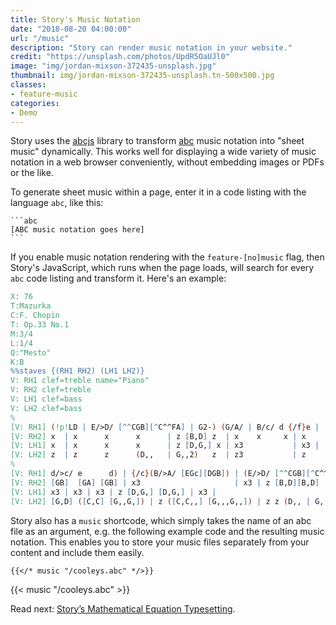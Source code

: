 ```yaml
---
title: Story's Music Notation
date: "2018-08-20 04:00:00"
url: "/music"
description: "Story can render music notation in your website."
credit: "https://unsplash.com/photos/UpdR5OaUJl0"
image: "img/jordan-mixson-372435-unsplash.jpg"
thumbnail: img/jordan-mixson-372435-unsplash.tn-500x500.jpg
classes:
- feature-music
categories:
- Demo
---
```

Story uses the [abcjs](https://github.com/paulrosen/abcjs) library to transform
[abc](https://www.abcnotation.com) music notation into "sheet music" dynamically.
This works well for displaying a wide variety of music notation in a web
browser conveniently, without embedding images or PDFs or the like.
<!--more-->

To generate sheet music within a page, enter it in a code listing with the language `abc`, like this:

    ```abc
    [ABC music notation goes here]
    ```

If you enable music notation rendering with the `feature-[no]music` flag, then Story's
JavaScript, which runs when the page loads, will search for every `abc` code listing and transform it.
Here's an example:

```abc
X: 76
T:Mazurka
C:F. Chopin
T: Op.33 No.1
M:3/4
L:1/4
Q:"Mesto"
K:B
%%staves {(RH1 RH2) (LH1 LH2)}
V: RH1 clef=treble name="Piano"
V: RH2 clef=treble
V: LH1 clef=bass
V: LH2 clef=bass
%
[V: RH1] (!p!LD | E/>D/ [^^CGB][^C^^FA] | G2-) (G/A/ | B/c/ d {/f}e | (d/g//)) z// (Ld2 |
[V: RH2] x  | x      x      x      | z [B,D] z  | x    x     x | x            z [G-B-]| 
[V: LH1] x  | x      x      x      | z [D,G,] x | x3           | x3 |
[V: LH2] z  | z      z      (D,,   | G,,2)   z  | z3           | z            z [G,-D-]|
%
[V: RH1] d/>c/ e      d) | {/c}(B/>A/ [EGc][DGB]) | (E/>D/ [^^CGB][^C^^FA] | G2 B | d/>c/e  d) |
[V: RH2] [GB]  [GA] [GB] | x3                     | x3 | z [B,D][B,D]            | z [GA] [GB] |
[V: LH1] x3 | x3 | x3 | z [D,G,] [D,G,] | x3 |
[V: LH2] [G,D] ([C,C] [G,,G,]) | z ([C,C,,] [G,,,G,,]) | z z (D,, | G,,2) x | z ([C,C] [G,,G,])
```

Story also has a `music` shortcode, which simply takes the name of an abc file as an argument, e.g. the following example code and the resulting music notation. This enables you to store your music files separately from your content and include them easily.

```plaintext
{{</* music "/cooleys.abc" */>}}
```

{{< music "/cooleys.abc" >}}

Read next: [Story’s Mathematical Equation Typesetting](/math/).
